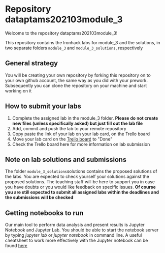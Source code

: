 # Repository dataptams202103module_3

Welcome to the repository dataptams202103module_3!

This repository contains the Ironhack labs for module_3 and the solutions, in two separate folders
`module_3` and `module_3_solutions`, respectively 

## General strategy

You will be creating your own repository by forking this repository on to your own
github account, the same way as you did with your prework. Subsequently  you can clone the repository on your machine and start working on it
 
## How to submit your labs
1. Complete the assigned lab in the module_3 folder. **Please do not create new files (unless specifically asked) but just fill out the lab file**
2. Add, commit and push the lab to your remote repository
3. Copy paste the link of your lab on your lab card, on the Trello board
4. Move your lab card on the [Trello board](https://trello.com/b/stdbBbKA/ironhack-data-analytics-032021) to "Done"
5. Check the Trello board here for more information on lab submission 

## Note on lab solutions and submissions
The folder `module_3_solutions`solutions contains the proposed solutions of the labs. You are expected to check yourself your solutions against the proposed solutions. The teaching staff will be here to support you in case you have doubts or you would like feedback on specific issues. **Of course you are still expected to submit all assigned labs within the deadlines and the submissions will be checked**
 
## Getting notebooks to run
Our main tool to perform data analysis and present results is Jupyter Notebook and Jupyter Lab.
You should be able to start the notebook server by typing *jupyter lab* or *jupyter notebook*
in command line.
A useful cheatsheet to work more effectively with the Jupyter notebook
can be found [here](https://drive.google.com/open?id=1slPTN3g9bepzE84FA6rAHl0OZB_GRR8G)


